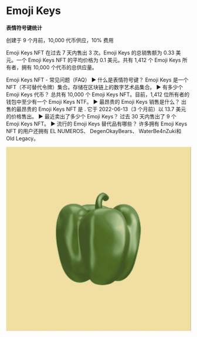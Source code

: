 # Emoji Keys

**表情符号键统计**

创建于 9 个月前，10,000 代币供应，10% 费用

Emoji Keys NFT 在过去 7 天内售出 3 次。Emoji Keys 的总销售额为 0.33 美元。一个 Emoji Keys NFT 的平均价格为 0.1 美元。共有 1,412 个 Emoji Keys 所有者，拥有 10,000 个代币的总供应量。

Emoji Keys NFT - 常见问题（FAQ）
▶ 什么是表情符号键？
Emoji Keys 是一个 NFT（不可替代令牌）集合。存储在区块链上的数字艺术品集合。
▶ 有多少个 Emoji Keys 代币？
总共有 10,000 个 Emoji Keys NFT。目前，1,412 位所有者的钱包中至少有一个 Emoji Keys NTF。
▶ 最昂贵的 Emoji Keys 销售是什么？
出售的最昂贵的 Emoji Keys NFT 是 . 它于 2022-06-13（3 个月前）以 13.7 美元的价格售出。
▶ 最近卖出了多少个 Emoji Keys？
过去 30 天内售出了 9 个 Emoji Keys NFT。
▶ 流行的 Emoji Keys 替代品有哪些？
许多拥有 Emoji Keys NFT 的用户还拥有 EL NUMEROS、 DegenOkayBears、 WaterBe4nZuki和 Old Legacy。

![nft](WX20220903-181155@2x.png)

